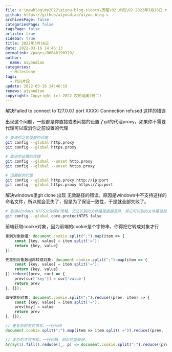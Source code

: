 ```yaml
---
file: e:\newblog\my2022\aiyou-blog-s\docs\历程\02.片段\02.2022年3月16日.md
github: https://github/aiyoudiao/aiyou-blog-s
archivesPage: false
categoriesPage: false
tagsPage: false
article: true
sidebar: true
title: 2022年3月16日
date: 2022-03-16 14:46:13
permalink: /pages/86646190319/
author: 
  name: aiyoudiao
categories: 
  - Milestone
tags: 
  - 代码片段
update: 2022-03-16 14:46:19
renews: aiyoudiao
copyright: Copyright (c) 2022 哎哟迪奥(码二)
---
```


解决Failed to connect to 127.0.0.1 port XXXX: Connection refused 这样的错误

出现这个问题，一般都是你直接或者间接的设置了git的代理proxy，如果你不需要代理可以取消你之前设置的代理

```bash
# 查询你之前设置的代理
git config --global http.proxy
git config --global https.proxy

# 取消你设置的代理
git config --global --unset http.proxy
git config --global --unset https.proxy

# 设置新的代理
git config --global http.proxy http://ip:port
git config --global https.proxy https://ip:port
```


解决windows里git clone 出现 无效路径的错误。原因是windows中不支持这样的命名文件，所以就会丢失了，但是为了保证一致性，于是就全部失败了。

```bash
# 取消windows NTFS文件保护策略，无法识别的文件路径直接丢弃，其它可识别的文件路径就保留，这样就不会全部失败了。
git config --global core.protectNTFS false
```

前端获取cooike对象，因为前端的cookie是个字符串，你得把它转成对象才行

```js
拿到对象数组: document.cookie.split(";").map(item => {
    const [key, value] = item.split('=');
    return {key, value}
});

先拿到对象数组再转成对象: document.cookie.split(";").map(item => {
    const [key, value] = item.split('=');
    return {key, value}
}).reduce((prev, cur) => {
    prev[cur['key']] = cur['value'] 
    return prev
}, {});

直接拿到对象: document.cookie.split(";").reduce((prev, item) => {
    const [key, value] = item.split('=');
    prev[key] = value
    return prev
}, {});

// 更复杂的方式书写，一行代码
document.cookie.split(";").map(item => item.split('=')).reduce((prev, _) => (prev[_[0].toString().trim()]=_[1],prev),Object());

// 复杂的方式书写，一行代码，相对性能较好。
Array(1).fill().reduce((_, p) => document.cookie.split(";").reduce((prev, item) => ([_.key,_.value] = item.split("="),prev[_.key.toString().trim()]=_.value,prev),Object()), Object({key: void 0, value: void 0}))
```